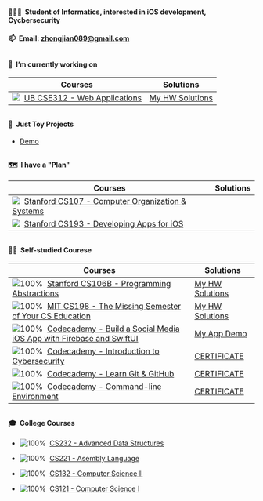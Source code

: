 #### 👨🏻‍🎓&nbsp;&nbsp;Student of Informatics, interested in iOS development, Cycbersecurity

#### 📫&nbsp;&nbsp;Email: [zhongjian089@gmail.com](mailto:zhongjian089@gmail.com) 

##

#### 📍&nbsp;&nbsp;I’m currently working on

| Courses | Solutions |
| ------- | --------- |
| ![](https://progress-bar.dev/51)&nbsp;&nbsp;[UB CSE312 - Web Applications](https://cse312.com) | [My HW Solutions](https://github.com/a2677331/CSE312-Web-Applications) |

##

#### 📌&nbsp;&nbsp;Just Toy Projects

- [Demo](https://www.youtube.com/playlist?list=PLE-isvGZOtw-1nRsCVy_yjKNnOzew7zLr)

##

#### 🗺&nbsp;&nbsp;I have a "Plan"

| Courses | Solutions |
| ------- | --------- |
| ![](https://progress-bar.dev/0)&nbsp;&nbsp;[Stanford CS107 - Computer Organization & Systems](https://cs.stanford.edu/degrees/undergrad/Requirements.shtml) |  |
| ![](https://progress-bar.dev/0)&nbsp;&nbsp;[Stanford CS193 - Developing Apps for iOS](https://cs193p.sites.stanford.edu) |  |

##

#### 🏴‍☠️&nbsp;&nbsp;Self-studied Courese

| Courses | Solutions |
| ------- | --------- |
| ![100%](https://progress-bar.dev/100)&nbsp;&nbsp;[Stanford CS106B - Programming Abstractions](https://web.stanford.edu/class/archive/cs/cs106b/cs106b.1192/) | [My HW Solutions](https://github.com/a2677331/My-Solutions-Stanford-CS106B-HW) |
| ![100%](https://progress-bar.dev/100)&nbsp;&nbsp;[MIT CS198 - The Missing Semester of Your CS Education](https://missing.csail.mit.edu) | [My HW Solutions](https://github.com/a2677331/MIT-Missing-Semester-My-Solutions.git) |
| ![100%](https://progress-bar.dev/100)&nbsp;&nbsp;[Codecademy - Build a Social Media iOS App with Firebase and SwiftUI](https://www.codecademy.com/learn/paths/build-a-social-media-ios-app-with-firebase-and-swiftui) | [My App Demo](https://www.youtube.com/watch?v=Hj154rLK7hw&t=25s) |
| ![100%](https://progress-bar.dev/100)&nbsp;&nbsp;[Codecademy - Introduction to Cybersecurity](https://www.codecademy.com/learn/introduction-to-cybersecurity) | [CERTIFICATE](https://www.codecademy.com/profiles/jianZ5320566309/certificates/de0bd5c89521d004ce449a86b0ad3319) |
| ![100%](https://progress-bar.dev/100)&nbsp;&nbsp;[Codecademy - Learn Git & GitHub](https://www.codecademy.com/learn/learn-git) | [CERTIFICATE](https://www.codecademy.com/profiles/jianZ5320566309/certificates/a8ab218d5950c29861635cc0bf12fd13) |
| ![100%](https://progress-bar.dev/100)&nbsp;&nbsp;[Codecademy - Command-line Environment](https://www.codecademy.com/learn/learn-the-command-line) | [CERTIFICATE](https://www.codecademy.com/profiles/jianZ5320566309/certificates/c87ba0541f8be78bc2f4ba1128233f6f) |

##

#### 🎓&nbsp;&nbsp;College Courses

- ![100%](https://progress-bar.dev/100)&nbsp;&nbsp;[CS232 - Advanced Data Structures](https://github.com/a2677331/My-Solutions-CS232-HW)

- ![100%](https://progress-bar.dev/100)&nbsp;&nbsp;[CS221 - Asembly Language](https://github.com/a2677331/My-Solutions-CS221-HW)

- ![100%](https://progress-bar.dev/100)&nbsp;&nbsp;[CS132 - Computer Science II](https://github.com/a2677331/My-Solutions-CS132-HW)

- ![100%](https://progress-bar.dev/100)&nbsp;&nbsp;[CS121 - Computer Science I](https://github.com/a2677331/My-Solutions-CS121-HW)
